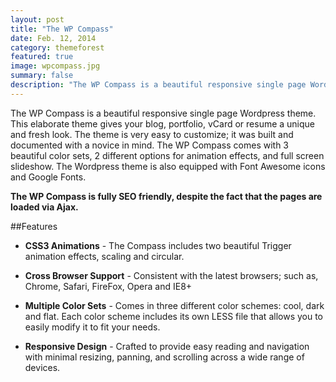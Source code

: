 ```yaml
---
layout: post
title: "The WP Compass"
date: Feb. 12, 2014
category: themeforest
featured: true
image: wpcompass.jpg
summary: false
description: "The WP Compass is a beautiful responsive single page Wordpress theme."
---
```


The WP Compass is a beautiful responsive single page Wordpress theme. This elaborate theme gives your blog, portfolio, vCard or resume a unique and fresh look. The theme is very easy to customize; it was built and documented with a novice in mind. The WP Compass comes with 3 beautiful color sets, 2 different options for animation effects, and full screen slideshow. The Wordpress theme is also equipped with Font Awesome icons and Google Fonts.

**The WP Compass is fully SEO friendly, despite the fact that the pages are loaded via Ajax.**

##Features

* **CSS3 Animations** - The Compass includes two beautiful Trigger animation effects, scaling and circular.

* **Cross Browser Support** - Consistent with the latest browsers; such as, Chrome, Safari, FireFox, Opera and IE8+

* **Multiple Color Sets** - Comes in three different color schemes: cool, dark and flat. Each color scheme includes its own LESS file that allows you to easily modify it to fit your needs.

* **Responsive Design** - Crafted to provide easy reading and navigation with minimal resizing, panning, and scrolling across a wide range of devices.